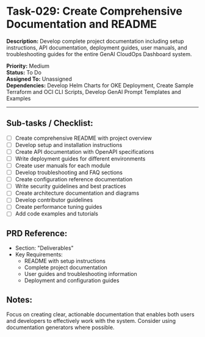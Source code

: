# Task-029: Create Comprehensive Documentation and README

**Description:**
Develop complete project documentation including setup instructions, API documentation, deployment guides, user manuals, and troubleshooting guides for the entire GenAI CloudOps Dashboard system.

**Priority:** Medium  
**Status:** To Do  
**Assigned To:** Unassigned  
**Dependencies:** Develop Helm Charts for OKE Deployment, Create Sample Terraform and OCI CLI Scripts, Develop GenAI Prompt Templates and Examples

---

## Sub-tasks / Checklist:
- [ ] Create comprehensive README with project overview
- [ ] Develop setup and installation instructions
- [ ] Create API documentation with OpenAPI specifications
- [ ] Write deployment guides for different environments
- [ ] Create user manuals for each module
- [ ] Develop troubleshooting and FAQ sections
- [ ] Create configuration reference documentation
- [ ] Write security guidelines and best practices
- [ ] Create architecture documentation and diagrams
- [ ] Develop contributor guidelines
- [ ] Create performance tuning guides
- [ ] Add code examples and tutorials

## PRD Reference:
* Section: "Deliverables"
* Key Requirements:
    * README with setup instructions
    * Complete project documentation
    * User guides and troubleshooting information
    * Deployment and configuration guides

## Notes:
Focus on creating clear, actionable documentation that enables both users and developers to effectively work with the system. Consider using documentation generators where possible. 